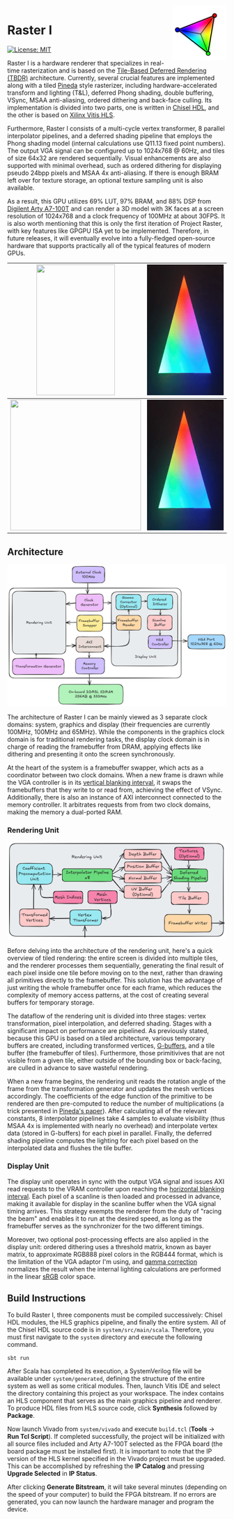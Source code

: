 <img src="logo.svg" align="right" width="125" height="125"/>

# Raster I
[![License: MIT](https://img.shields.io/badge/License-MIT-blue.svg)](https://opensource.org/license/mit)

Raster I is a hardware renderer that specializes in real-time rasterization and is based on the [Tile-Based Deferred Rendering (TBDR)](https://en.wikipedia.org/wiki/Tiled_rendering) architecture. Currently, several crucial features are implemented along with a tiled [Pineda](https://www.cs.drexel.edu/~deb39/Classes/Papers/comp175-06-pineda.pdf) style rasterizer, including hardware-accelerated transform and lighting (T&L), deferred Phong shading, double buffering, VSync, MSAA anti-aliasing, ordered dithering and back-face culling. Its implementation is divided into two parts, one is written in [Chisel HDL](https://www.chisel-lang.org/), and the other is based on [Xilinx Vitis HLS](https://www.amd.com/en/products/software/adaptive-socs-and-fpgas/vitis/vitis-hls.html). 

Furthermore, Raster I consists of a multi-cycle vertex transformer, 8 parallel interpolator pipelines, and a deferred shading pipeline that employs the Phong shading model (internal calculations use Q11.13 fixed point numbers). The output VGA signal can be configured up to 1024x768 @ 60Hz, and tiles of size 64x32 are rendered sequentially. Visual enhancements are also supported with minimal overhead, such as ordered dithering for displaying pseudo 24bpp pixels and MSAA 4x anti-aliasing. If there is enough BRAM left over for texture storage, an optional texture sampling unit is also available.

As a result, this GPU utilizes 69% LUT, 97% BRAM, and 88% DSP from [Digilent Arty A7-100T](https://digilent.com/shop/arty-a7-100t-artix-7-fpga-development-board/) and can render a 3D model with 3K faces at a screen resolution of 1024x768 and a clock frequency of 100MHz at about 30FPS. It is also worth mentioning that this is only the first iteration of Project Raster, with key features like GPGPU ISA yet to be implemented. Therefore, in future releases, it will eventually evolve into a fully-fledged open-source hardware that supports practically all of the typical features of modern GPUs.

|<img src="demo1.gif" width="180" height="300"/>|<img src="demo2.gif" width="300" height="300"/>|
|-----------------------------------------------|-----------------------------------------------|
|<img src="demo3.gif" width="300" height="300"/>|<img src="demo4.gif" width="300" height="300"/>|

## Architecture

![System Architecture](system-architecture.png)

The architecture of Raster I can be mainly viewed as 3 separate clock domains: system, graphics and display (their frequencies are currently 100MHz, 100MHz and 65MHz). While the components in the graphics clock domain is for traditional rendering tasks, the display clock domain is in charge of reading the framebuffer from DRAM, applying effects like dithering and presenting it onto the screen synchronously.

At the heart of the system is a framebuffer swapper, which acts as a coordinator between two clock domains. When a new frame is drawn while the VGA controller is in its [vertical blanking interval](https://en.wikipedia.org/wiki/Vertical_blanking_interval), it swaps the framebuffers that they write to or read from, achieving the effect of VSync. Additionally, there is also an instance of AXI interconnect connected to the memory controller. It arbitrates requests from from two clock domains, making the memory a dual-ported RAM.

### Rendering Unit
![Rendering Unit Architecture](rendering-unit.png)

Before delving into the architecture of the rendering unit, here's a quick overview of tiled rendering: the entire screen is divided into multiple tiles, and the renderer processes them sequentially, generating the final result of each pixel inside one tile before moving on to the next, rather than drawing all primitives directly to the framebuffer. This solution has the advantage of just writing the whole framebuffer once for each frame, which reduces the complexity of memory access patterns, at the cost of creating several buffers for temporary storage.

The dataflow of the rendering unit is divided into three stages: vertex transformation, pixel interpolation, and deferred shading. Stages with a significant impact on performance are pipelined. As previously stated, because this GPU is based on a tiled architecture, various temporary buffers are created, including transformed vertices, [G-buffers](https://en.wikipedia.org/wiki/Glossary_of_computer_graphics#g-buffer), and a tile buffer (the framebuffer of tiles). Furthermore, those primitivives that are not visible from a given tile, either outside of the bounding box or back-facing, are culled in advance to save wasteful rendering.

When a new frame begins, the rendering unit reads the rotation angle of the frame from the transformation generator and updates the mesh vertices accordingly. The coefficients of the edge function of the primitive to be rendered are then pre-computed to reduce the number of multiplications (a trick presented in [Pineda's paper](https://www.cs.drexel.edu/~deb39/Classes/Papers/comp175-06-pineda.pdf)). After calculating all of the relevant constants, 8 interpolator pipelines take 4 samples to evaluate visibility (thus MSAA 4x is implemented with nearly no overhead) and interpolate vertex data (stored in G-buffers) for each pixel in parallel. Finally, the deferred shading pipeline computes the lighting for each pixel based on the interpolated data and flushes the tile buffer.

### Display Unit
The display unit operates in sync with the output VGA signal and issues AXI read requests to the VRAM controller upon reaching the [horizontal blanking interval](https://en.wikipedia.org/wiki/Horizontal_blanking_interval). Each pixel of a scanline is then loaded and processed in advance, making it available for display in the scanline buffer when the VGA signal timing arrives. This strategy exempts the renderer from the duty of "racing the beam" and enables it to run at the desired speed, as long as the framebuffer serves as the synchronizer for the two different timings.

Moreover, two optional post-processing effects are also applied in the display unit: ordered dithering uses a threshold matrix, known as bayer matrix, to approximate RGB888 pixel colors in the RGB444 format, which is the limitation of the VGA adaptor I'm using, and [gamma correction](https://en.wikipedia.org/wiki/Gamma_correction) normalizes the result when the internal lighting calculations are performed in the linear [sRGB](https://en.wikipedia.org/wiki/SRGB) color space.

## Build Instructions
To build Raster I, three components must be compiled successively: Chisel HDL modules, the HLS graphics pipeline, and finally the entire system. All of the Chisel HDL source code is in `system/src/main/scala`. Therefore, you must first navigate to the `system` directory and execute the following command.

```shell
sbt run
```

After Scala has completed its execution, a SystemVerilog file will be available under `system/generated`, defining the structure of the entire system as well as some critical modules. Then, launch Vitis IDE and select the directory containing this project as your workspace. The index contains an HLS component that serves as the main graphics pipeline and renderer. To produce HDL files from HLS source code, click **Synthesis** followed by **Package**.

Now launch Vivado from `system/vivado` and execute `build.tcl` (**Tools** -> **Run Tcl Script**). If completed successfully, the project will be initialized with all source files included and Arty A7-100T selected as the FPGA board (the board package must be installed first). It is important to note that the IP version of the HLS kernel specified in the Vivado project must be upgraded. This can be accomplished by refreshing the **IP Catalog** and pressing **Upgrade Selected** in **IP Status**.

After clicking **Generate Bitstream**, it will take several minutes (depending on the speed of your computer) to build the FPGA bitstream. If no errors are generated, you can now launch the hardware manager and program the device.